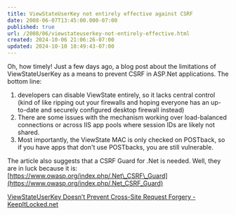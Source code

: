 ```yaml
---
title: ViewStateUserKey not entirely effective against CSRF
date: 2008-06-07T13:45:00.000-07:00
published: true
url: /2008/06/viewstateuserkey-not-entirely-effective.html
created: 2024-10-06 21:06:26-07:00
updated: 2024-10-10 10:49:43-07:00
---
```


Oh, how timely! Just a few days ago, a blog post about the limitations of ViewStateUserKey as a means to prevent CSRF in ASP.Net applications. The bottom line:  

1.  developers can disable ViewState entirely, so it lacks central control (kind of like ripping out your firewalls and hoping everyone has an up-to-date and securely configured desktop firewall instead)
2.  There are some issues with the mechanism working over load-balanced connections or across IIS app pools where session IDs are likely not shared.
3.  Most importantly, the ViewState MAC is only checked on POSTback, so if you have apps that don't use POSTbacks, you are still vulnerable.

The article also suggests that a CSRF Guard for .Net is needed. Well, they are in luck because it is: [https://www.owasp.org/index.php/.Net\_CSRF\_Guard](https://www.owasp.org/index.php/.Net_CSRF_Guard)  
  
[ViewStateUserKey Doesn’t Prevent Cross-Site Request Forgery - KeepItLocked.net](http://keepitlocked.net/archive/2008/05/29/viewstateuserkey-doesn-t-prevent-cross-site-request-forgery.aspx)